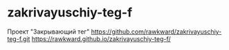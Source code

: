 # zakrivayuschiy-teg-f
Проект "Закрывающий тег"
https://github.com/rawkward/zakrivayuschiy-teg-f.git
https://rawkward.github.io/zakrivayuschiy-teg-f/